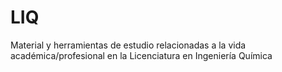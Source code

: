 # LIQ
Material y herramientas de estudio relacionadas a la vida académica/profesional en la Licenciatura en Ingeniería Química
